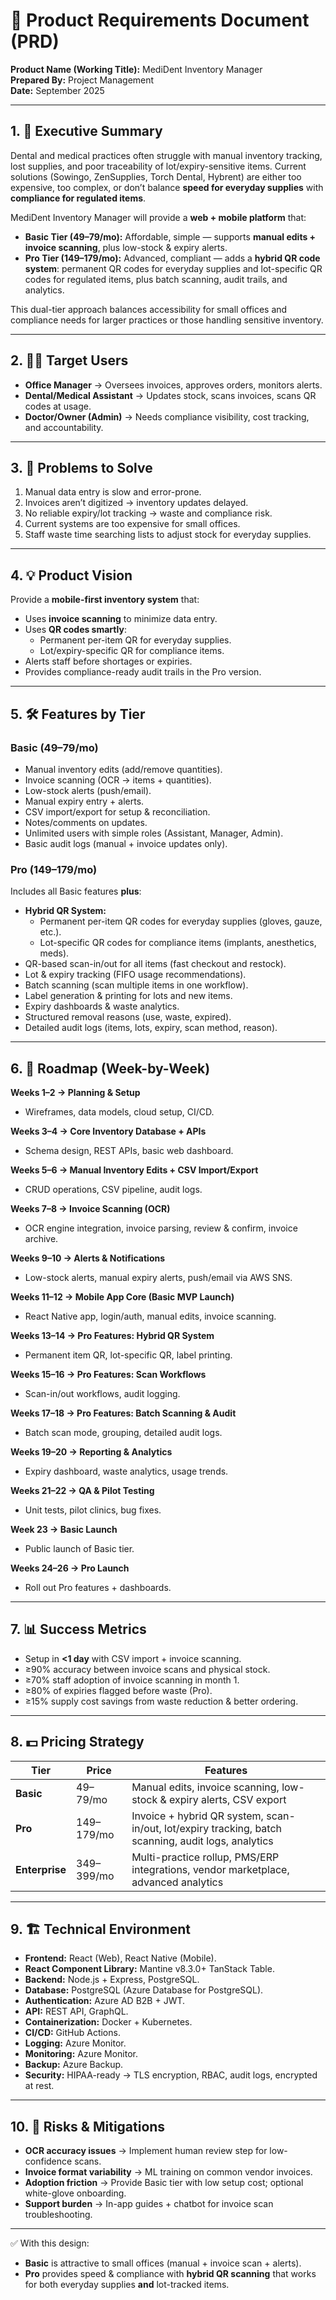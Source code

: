 # 📄 Product Requirements Document (PRD)
**Product Name (Working Title):** MediDent Inventory Manager  
**Prepared By:** Project Management  
**Date:** September 2025  

---

## 1. 🎯 Executive Summary  
Dental and medical practices often struggle with manual inventory tracking, lost supplies, and poor traceability of lot/expiry-sensitive items. Current solutions (Sowingo, ZenSupplies, Torch Dental, Hybrent) are either too expensive, too complex, or don’t balance **speed for everyday supplies** with **compliance for regulated items**.  

MediDent Inventory Manager will provide a **web + mobile platform** that:  
- **Basic Tier ($49–$79/mo):** Affordable, simple — supports **manual edits + invoice scanning**, plus low-stock & expiry alerts.  
- **Pro Tier ($149–$179/mo):** Advanced, compliant — adds a **hybrid QR code system**: permanent QR codes for everyday supplies and lot-specific QR codes for regulated items, plus batch scanning, audit trails, and analytics.  

This dual-tier approach balances accessibility for small offices and compliance needs for larger practices or those handling sensitive inventory.  

---

## 2. 🧑‍⚕️ Target Users  
- **Office Manager** → Oversees invoices, approves orders, monitors alerts.  
- **Dental/Medical Assistant** → Updates stock, scans invoices, scans QR codes at usage.  
- **Doctor/Owner (Admin)** → Needs compliance visibility, cost tracking, and accountability.  

---

## 3. 📌 Problems to Solve  
1. Manual data entry is slow and error-prone.  
2. Invoices aren’t digitized → inventory updates delayed.  
3. No reliable expiry/lot tracking → waste and compliance risk.  
4. Current systems are too expensive for small offices.  
5. Staff waste time searching lists to adjust stock for everyday supplies.  

---

## 4. 💡 Product Vision  
Provide a **mobile-first inventory system** that:  
- Uses **invoice scanning** to minimize data entry.  
- Uses **QR codes smartly**:  
  - Permanent per-item QR for everyday supplies.  
  - Lot/expiry-specific QR for compliance items.  
- Alerts staff before shortages or expiries.  
- Provides compliance-ready audit trails in the Pro version.  

---

## 5. 🛠️ Features by Tier  

### **Basic ($49–$79/mo)**  
- Manual inventory edits (add/remove quantities).  
- Invoice scanning (OCR → items + quantities).  
- Low-stock alerts (push/email).  
- Manual expiry entry + alerts.  
- CSV import/export for setup & reconciliation.  
- Notes/comments on updates.  
- Unlimited users with simple roles (Assistant, Manager, Admin).  
- Basic audit logs (manual + invoice updates only).  

### **Pro ($149–$179/mo)**  
Includes all Basic features **plus**:  
- **Hybrid QR System:**  
  - Permanent per-item QR codes for everyday supplies (gloves, gauze, etc.).  
  - Lot-specific QR codes for compliance items (implants, anesthetics, meds).  
- QR-based scan-in/out for all items (fast checkout and restock).  
- Lot & expiry tracking (FIFO usage recommendations).  
- Batch scanning (scan multiple items in one workflow).  
- Label generation & printing for lots and new items.  
- Expiry dashboards & waste analytics.  
- Structured removal reasons (use, waste, expired).  
- Detailed audit logs (items, lots, expiry, scan method, reason).  

---

## 6. 🚀 Roadmap (Week-by-Week)  

**Weeks 1–2 → Planning & Setup**  
- Wireframes, data models, cloud setup, CI/CD.  

**Weeks 3–4 → Core Inventory Database + APIs**  
- Schema design, REST APIs, basic web dashboard.  

**Weeks 5–6 → Manual Inventory Edits + CSV Import/Export**  
- CRUD operations, CSV pipeline, audit logs.  

**Weeks 7–8 → Invoice Scanning (OCR)**  
- OCR engine integration, invoice parsing, review & confirm, invoice archive.  

**Weeks 9–10 → Alerts & Notifications**  
- Low-stock alerts, manual expiry alerts, push/email via AWS SNS.  

**Weeks 11–12 → Mobile App Core (Basic MVP Launch)**  
- React Native app, login/auth, manual edits, invoice scanning.  

**Weeks 13–14 → Pro Features: Hybrid QR System**  
- Permanent item QR, lot-specific QR, label printing.  

**Weeks 15–16 → Pro Features: Scan Workflows**  
- Scan-in/out workflows, audit logging.  

**Weeks 17–18 → Pro Features: Batch Scanning & Audit**  
- Batch scan mode, grouping, detailed audit logs.  

**Weeks 19–20 → Reporting & Analytics**  
- Expiry dashboard, waste analytics, usage trends.  

**Weeks 21–22 → QA & Pilot Testing**  
- Unit tests, pilot clinics, bug fixes.  

**Week 23 → Basic Launch**  
- Public launch of Basic tier.  

**Weeks 24–26 → Pro Launch**  
- Roll out Pro features + dashboards.  

---

## 7. 📊 Success Metrics  
- Setup in **<1 day** with CSV import + invoice scanning.  
- ≥90% accuracy between invoice scans and physical stock.  
- ≥70% staff adoption of invoice scanning in month 1.  
- ≥80% of expiries flagged before waste (Pro).  
- ≥15% supply cost savings from waste reduction & better ordering.  

---

## 8. 💵 Pricing Strategy  
| Tier | Price | Features |  
|------|-------|----------|  
| **Basic** | $49–$79/mo | Manual edits, invoice scanning, low-stock & expiry alerts, CSV export |  
| **Pro** | $149–$179/mo | Invoice + hybrid QR system, scan-in/out, lot/expiry tracking, batch scanning, audit logs, analytics |  
| **Enterprise** | $349–$399/mo | Multi-practice rollup, PMS/ERP integrations, vendor marketplace, advanced analytics |  

---

## 9. 🏗️ Technical Environment  
- **Frontend:** React (Web), React Native (Mobile).
- **React Component Library:** Mantine v8.3.0+ TanStack Table.
- **Backend:** Node.js + Express, PostgreSQL.
- **Database:** PostgreSQL (Azure Database for PostgreSQL).  
- **Authentication:** Azure AD B2B + JWT.  
- **API:** REST API, GraphQL.  
- **Containerization:** Docker + Kubernetes.
- **CI/CD:** GitHub Actions.
- **Logging:** Azure Monitor.  
- **Monitoring:** Azure Monitor.  
- **Backup:** Azure Backup.  
- **Security:** HIPAA-ready → TLS encryption, RBAC, audit logs, encrypted at rest.  

---

## 10. 🔮 Risks & Mitigations  
- **OCR accuracy issues** → Implement human review step for low-confidence scans.  
- **Invoice format variability** → ML training on common vendor invoices.  
- **Adoption friction** → Provide Basic tier with low setup cost; optional white-glove onboarding.  
- **Support burden** → In-app guides + chatbot for invoice scan troubleshooting.  

---

✅ With this design:  
- **Basic** is attractive to small offices (manual + invoice scan + alerts).  
- **Pro** provides speed & compliance with **hybrid QR scanning** that works for both everyday supplies **and** lot-tracked items.  
